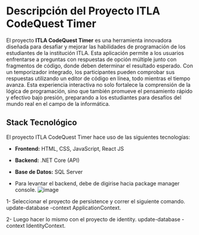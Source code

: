 
# Descripción del Proyecto ITLA CodeQuest Timer

El proyecto **ITLA CodeQuest Timer** es una herramienta innovadora diseñada para desafiar y mejorar las habilidades de programación de los estudiantes de la institución ITLA. Esta aplicación permite a los usuarios enfrentarse a preguntas con respuestas de opción múltiple junto con fragmentos de código, donde deben determinar el resultado esperado. Con un temporizador integrado, los participantes pueden comprobar sus respuestas utilizando un editor de código en línea, todo mientras el tiempo avanza. Esta experiencia interactiva no solo fortalece la comprensión de la lógica de programación, sino que también promueve el pensamiento rápido y efectivo bajo presión, preparando a los estudiantes para desafíos del mundo real en el campo de la informática.

## Stack Tecnológico

El proyecto ITLA CodeQuest Timer hace uso de las siguientes tecnologías:

- **Frontend:** HTML, CSS, JavaScript, React JS
- **Backend:** .NET Core (API)
- **Base de Datos:** SQL Server

- Para levantar el backend, debe de digirise hacia package manager console.
  ![image](https://github.com/zaizo01/ITLA-CodeChallenge-Clock/assets/113854340/fc990635-a94a-4a4e-96b9-e65a98ad6da5)

  
1- Seleccionar el proyecto de persistence y correr el siguiente comando.
  update-database -context ApplicationContext.



  
2- Luego hacer lo mismo con el proyecto de identity.
  update-database -context IdentityContext.
